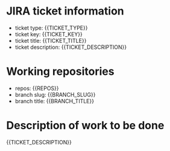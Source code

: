# JIRA ticket information

* ticket type: {{TICKET_TYPE}}
* ticket key: {{TICKET_KEY}}
* ticket title: {{TICKET_TITLE}}
* ticket description: {{TICKET_DESCRIPTION}}

# Working repositories

* repos: {{REPOS}}
* branch slug: {{BRANCH_SLUG}}
* branch title: {{BRANCH_TITLE}}

# Description of work to be done

{{TICKET_DESCRIPTION}}